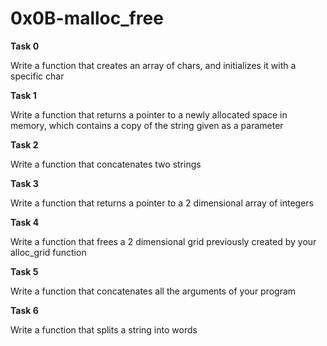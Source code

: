 # 0x0B-malloc_free

**Task 0**

Write a function that creates an array of chars, and initializes it with a specific char

**Task 1**

Write a function that returns a pointer to a newly allocated space in memory, which contains a copy of the string given as a parameter

**Task 2**

Write a function that concatenates two strings

**Task 3**

Write a function that returns a pointer to a 2 dimensional array of integers

**Task 4**

Write a function that frees a 2 dimensional grid previously created by your alloc_grid function

**Task 5**

Write a function that concatenates all the arguments of your program

**Task 6**

Write a function that splits a string into words
